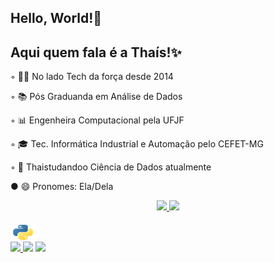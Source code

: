 ## Hello, World!🖖
## Aqui quem fala é a Thaís!✨

◦ 👩‍💻 No lado Tech da força desde 2014

◦ 📚 Pós Graduanda em Análise de Dados

◦ 📊 Engenheira Computacional pela UFJF

◦ 🎓 Tec. Informática Industrial e Automação pelo CEFET-MG

◦ 🌱 Thaistudandoo Ciência de Dados atualmente

● 😄 Pronomes: Ela/Dela

<div align="center">
  <a href="https://github.com/thaistudandoo">
  <img width = "48%" src="https://github-readme-stats.vercel.app/api?username=thaistudandoo&show_icons=true&theme=dracula&include_all_commits=true&count_private=true"/>
  <img width = "48%" src="https://github-readme-stats.vercel.app/api/top-langs/?username=thaistudandoo&layout=compact&langs_count=7&theme=dracula"/>
</div>
<div style="display: inline_block"><br>
  <img align="center" alt="Thais-Python" height="30" width="40" src="https://raw.githubusercontent.com/devicons/devicon/master/icons/python/python-original.svg">
</div>
<div> 
  <a href="https://www.instagram.com/thaistudandoo/" target="_blank"><img src="https://img.shields.io/badge/Instagram-E4405F?style=for-the-badge&logo=instagram&logoColor=white>"</a>
  <a href = "mailto:thais.marins@estudante.ufjf.br"><img src="https://img.shields.io/badge/Gmail-D14836?style=for-the-badge&logo=gmail&logoColor=white" target="_blank"></a>
  <a href="https://br.linkedin.com/in/thaissmarins" target="_blank"><img src="https://img.shields.io/badge/LinkedIn-0077B5?style=for-the-badge&logo=linkedin&logoColor=white"     target="_blank"></a>  
</div>
